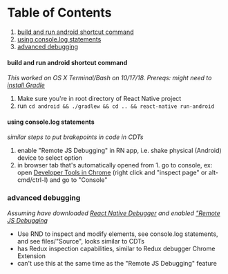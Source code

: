 # Table of Contents
1. [build and run android shortcut command](#build-and-run-android-shortcut-command)
2. [using console.log statements](#using-consolelog-statements)
3. [advanced debugging](#advanced-debugging)

#### build and run android shortcut command
*This worked on OS X Terminal/Bash on 10/17/18. Prereqs: might need to [install Gradle](https://docs.gradle.org/current/userguide/installation.html)*
1. Make sure you're in root directory of React Native project
2. run ```cd android && ./gradlew && cd .. && react-native run-android```

#### using console.log statements
*similar steps to put brakepoints in code in CDTs*
1. enable "Remote JS Debugging" in RN app, i.e. shake physical (Android) device to select option
2. in browser tab that's automatically opened from 1. go to console, ex: open [Developer Tools in Chrome](https://developers.google.com/web/tools/chrome-devtools/#get-started) (right click and "inspect page" or alt-cmd/ctrl-I) and go to "Console"

### advanced debugging
*Assuming have downloaded [React Native Debugger](https://github.com/jhen0409/react-native-debugger) and enabled ["Remote JS Debugging](#using-consolelog-statements)*
* Use RND to inspect and modify elements, see console.log statements, and see files/"Source", looks similar to CDTs
* has Redux inspection capabilities, similar to Redux debugger Chrome Extension
* can't use this at the same time as the "Remote JS Debugging" feature
